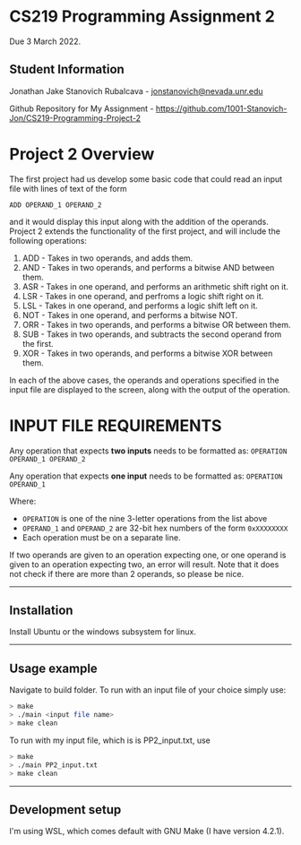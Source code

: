 # CS219 Programming Assignment 2

Due 3 March 2022.

## Student Information
Jonathan Jake Stanovich Rubalcava - jonstanovich@nevada.unr.edu

Github Repository for My Assignment - https://github.com/1001-Stanovich-Jon/CS219-Programming-Project-2
# Project 2 Overview

The first project had us develop some basic code that could read an input file with lines of text of the form

`ADD OPERAND_1 OPERAND_2`

and it would display this input along with the addition of the operands. Project 2 extends the functionality of the first project, and will include the following operations:

1. ADD - Takes in two operands, and adds them.
2. AND - Takes in two operands, and performs a bitwise AND between them.
3. ASR - Takes in one operand, and performs an arithmetic shift right on it.
4. LSR - Takes in one operand, and perfroms a logic shift right on it.
5. LSL - Takes in one operand, and performs a logic shift left on it.
6. NOT - Takes in one operand, and performs a bitwise NOT.
7. ORR - Takes in two operands, and performs a bitwise OR between them.
8. SUB - Takes in two operands, and subtracts the second operand from the first.
9. XOR - Takes in two operands, and performs a bitwise XOR between them.

In each of the above cases, the operands and operations specified in the input file are displayed to the screen, along with the output of the operation.

# INPUT FILE REQUIREMENTS

Any operation that expects **two inputs** needs to be formatted as:
`OPERATION OPERAND_1 OPERAND_2`

Any operation that expects **one input** needs to be formatted as:
`OPERATION OPERAND_1`

Where:
- `OPERATION` is one of the nine 3-letter operations from the list above
- `OPERAND_1` and `OPERAND_2` are 32-bit hex numbers of the form `0xXXXXXXXX`
- Each operation must be on a separate line.

If two operands are given to an operation expecting one, or one operand is given to an operation expecting two, an error will result. Note that it does not check if there are more than 2 operands, so please be nice.


---

## Installation
Install Ubuntu or the windows subsystem for linux.

---

## Usage example
Navigate to build folder. To run with an input file of your choice simply use:
```sh
> make
> ./main <input file name>
> make clean
```

To run with my input file, which is is PP2_input.txt, use
```sh
> make
> ./main PP2_input.txt
> make clean
```

---

## Development setup
I'm using WSL, which comes default with GNU Make (I have version 4.2.1). 